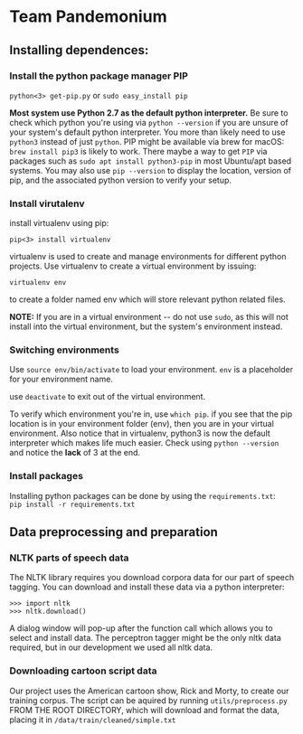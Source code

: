 # Team Pandemonium

## Installing dependences:  
### Install the python package manager PIP  

```python<3> get-pip.py``` or ```sudo easy_install pip```  

__Most system use Python 2.7 as the default python interpreter.__ Be sure to check which python you're using via ```python --version``` if you are unsure of your system's default python interpreter.  You more than likely need to use ```python3``` instead of just ```python```.  PIP might be available via brew for macOS: ```brew install pip3``` is likely to work.  There maybe a way to get ```PIP``` via packages such as ```sudo apt install python3-pip``` in most Ubuntu/apt based systems.  You may also use ```pip --version``` to display the location, version of pip, and the associated python version to verify your setup.

### Install virutalenv
install virtualenv using pip:  

```pip<3> install virtualenv```

virtualenv is used to create and manage environments for different python projects.  Use virtualenv to create a virtual environment by issuing:

```virtualenv env```

to create a folder named env which will store relevant python related files.  

__NOTE:__ If you are in a virtual environment -- do not use ```sudo```, as this will not install into the virtual environment, but the system's environment instead.

### Switching environments
Use ```source env/bin/activate``` to load your environment.  ```env``` is a placeholder for your environment name.  

use ```deactivate``` to exit out of the virtual environment.  

To verify which environment you're in, use ```which pip```.  if you see that the pip location is in your environment folder (env), then you are in your virtual environment.  Also notice that in virtualenv, python3 is now the default interpreter which makes life much easier.  Check using ```python --version``` and notice the __lack__ of 3 at the end.

### Install packages
Installing python packages can be done by using the `requirements.txt`:  
```pip install -r requirements.txt```

## Data preprocessing and preparation

### NLTK parts of speech data  

The NLTK library requires you download corpora data for our part of speech tagging.  You can download and install these data via a python interpreter:

```
>>> import nltk  
>>> nltk.download()
```

A dialog window will pop-up after the function call which allows you to select and install data.  The perceptron tagger might be the only nltk data required, but in our development we used all nltk data.

### Downloading cartoon script data  
Our project uses the American cartoon show, Rick and Morty, to create our training corpus. The script can be aquired by running ```utils/preprocess.py``` FROM THE ROOT DIRECTORY, which will download and format the data, placing it in `/data/train/cleaned/simple.txt`
